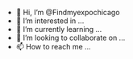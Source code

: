 - 👋 Hi, I’m @Findmyexpochicago
- 👀 I’m interested in ...
- 🌱 I’m currently learning ...
- 💞️ I’m looking to collaborate on ...
- 📫 How to reach me ...

<!---
Findmyexpochicago/Findmyexpochicago is a ✨ special ✨ repository because its `README.md` (this file) appears on your GitHub profile.
You can click the Preview link to take a look at your changes.
--->
